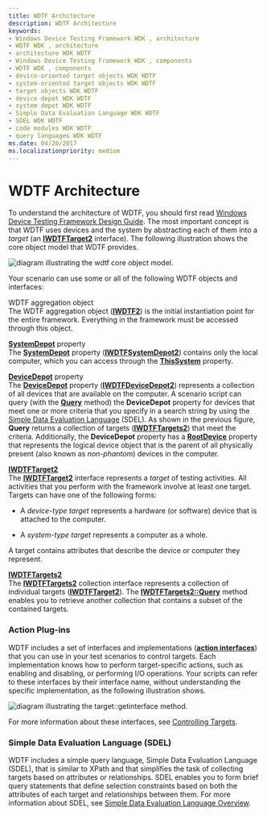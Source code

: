 ```yaml
---
title: WDTF Architecture
description: WDTF Architecture
keywords:
- Windows Device Testing Framework WDK , architecture
- WDTF WDK , architecture
- architecture WDK WDTF
- Windows Device Testing Framework WDK , components
- WDTF WDK , components
- device-oriented target objects WDK WDTF
- system-oriented target objects WDK WDTF
- target objects WDK WDTF
- device depot WDK WDTF
- system depot WDK WDTF
- Simple Data Evaluation Language WDK WDTF
- SDEL WDK WDTF
- code modules WDK WDTF
- query languages WDK WDTF
ms.date: 04/20/2017
ms.localizationpriority: medium
---
```


# WDTF Architecture


To understand the architecture of WDTF, you should first read [Windows Device Testing Framework Design Guide](wdtf-overview.md). The most important concept is that WDTF uses devices and the system by abstracting each of them into a *target* (an [**IWDTFTarget2**](/windows-hardware/drivers/ddi/wdtf/nn-wdtf-iwdtftarget2) interface). The following illustration shows the core object model that WDTF provides.

![diagram illustrating the wdtf core object model.](images/wdtf-objectmodel.gif)

Your scenario can use some or all of the following WDTF objects and interfaces:

<a href="" id="wdtf-aggregation-object"></a>WDTF aggregation object  
The WDTF aggregation object ([**IWDTF2**](/windows-hardware/drivers/ddi/index)) is the initial instantiation point for the entire framework. Everything in the framework must be accessed through this object.

<a href="" id="systemdepot-property"></a>[**SystemDepot**](/windows-hardware/drivers/ddi/wdtf/nf-wdtf-iwdtf2-get_systemdepot) property  
The [**SystemDepot**](/windows-hardware/drivers/ddi/wdtf/nf-wdtf-iwdtf2-get_systemdepot) property ([**IWDTFSystemDepot2**](/windows-hardware/drivers/ddi/wdtf/nn-wdtf-iwdtfsystemdepot2)) contains only the local computer, which you can access through the [**ThisSystem**](/windows-hardware/drivers/ddi/wdtf/nf-wdtf-iwdtfsystemdepot2-get_thissystem) property.

<a href="" id="devicedepot-property"></a>[**DeviceDepot**](/windows-hardware/drivers/ddi/wdtf/nf-wdtf-iwdtf2-get_devicedepot) property  
The [**DeviceDepot**](/windows-hardware/drivers/ddi/wdtf/nf-wdtf-iwdtf2-get_devicedepot) property ([**IWDTFDeviceDepot2**](/windows-hardware/drivers/ddi/wdtf/nn-wdtf-iwdtfdevicedepot2)) represents a collection of all devices that are available on the computer. A scenario script can query (with the [**Query**](/windows-hardware/drivers/ddi/wdtf/nf-wdtf-iwdtftargets2-query) method) the **DeviceDepot** property for devices that meet one or more criteria that you specify in a search string by using the [Simple Data Evaluation Language](simple-data-evaluation-language-overview.md) (SDEL). As shown in the previous figure, **Query** returns a collection of targets ([**IWDTFTargets2**](/windows-hardware/drivers/ddi/wdtf/nn-wdtf-iwdtftargets2)) that meet the criteria. Additionally, the **DeviceDepot** property has a [**RootDevice**](/windows-hardware/drivers/ddi/wdtf/nf-wdtf-iwdtfdevicedepot2-get_rootdevice) property that represents the logical device object that is the parent of all physically present (also known as *non-phantom*) devices in the computer.

<a href="" id="iwdtftarget2"></a>[**IWDTFTarget2**](/windows-hardware/drivers/ddi/wdtf/nn-wdtf-iwdtftarget2)  
The [**IWDTFTarget2**](/windows-hardware/drivers/ddi/wdtf/nn-wdtf-iwdtftarget2) interface represents a *target* of testing activities. All activities that you perform with the framework involve at least one target. Targets can have one of the following forms:

-   A *device-type target* represents a hardware (or software) device that is attached to the computer.

-   A *system-type target* represents a computer as a whole.

A target contains attributes that describe the device or computer they represent.

<a href="" id="iwdtftargets2"></a>[**IWDTFTargets2**](/windows-hardware/drivers/ddi/wdtf/nn-wdtf-iwdtftargets2)  
The [**IWDTFTargets2**](/windows-hardware/drivers/ddi/wdtf/nn-wdtf-iwdtftargets2) collection interface represents a collection of individual targets ([**IWDTFTarget2**](/windows-hardware/drivers/ddi/wdtf/nn-wdtf-iwdtftarget2)). The [**IWDTFTargets2::Query**](/windows-hardware/drivers/ddi/wdtf/nf-wdtf-iwdtftargets2-query) method enables you to retrieve another collection that contains a subset of the contained targets.

### Action Plug-ins

WDTF includes a set of interfaces and implementations ([**action interfaces**](/windows-hardware/drivers/ddi/index)) that you can use in your test scenarios to control targets. Each implementation knows how to perform target-specific actions, such as enabling and disabling, or performing I/O operations. Your scripts can refer to these interfaces by their interface name, without understanding the specific implementation, as the following illustration shows.

![diagram illustrating the target::getinterface method.](images/wdtf-getinterface.gif)

For more information about these interfaces, see [Controlling Targets](controlling-targets.md).

### Simple Data Evaluation Language (SDEL)

WDTF includes a simple query language, Simple Data Evaluation Language (SDEL), that is similar to XPath and that simplifies the task of collecting targets based on attributes or relationships. SDEL enables you to form brief query statements that define selection constraints based on both the attributes of each target and relationships between them. For more information about SDEL, see [Simple Data Evaluation Language Overview](simple-data-evaluation-language-overview.md).

 

